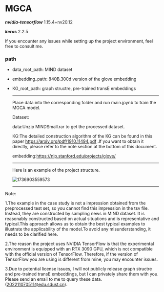 # MGCA

***nvidia-tensorflow***         1.15.4+nv20.12

***keras***                      2.2.5

If you encounter any issues while setting up the project environment, feel free to consult me.


### path 
- data_root_path: MIND dataset

- embedding_path: 840B.300d version of the glove embedding

- KG_root_path: graph structre, pre-trained transE embeddings

  ---

  Place data into the corresponding folder and run main.jpynb to train the MGCA model.

  Dataset:

  data:Unzip MINDSmall.rar to get the processed dataset.

  KG:The detailed construction algorithm of the KG can be found in this paper https://arxiv.org/pdf/1910.11494.pdf .If you want to obtain it directly, please refer to the note section at the bottom of this document.
  
  embedding:https://nlp.stanford.edu/projects/glove/

  ---
  Here is an example of the project structure.
  
  ![1736903559573](https://github.com/user-attachments/assets/ed9dd4cc-2d64-4005-be75-6084d4eacc20)


  ---

Note: 

1.The example in the case study is not a impression obtained from the preprocessed test set, so you cannot find this impression in the tsv file. Instead, they are constructed by sampling news in MIND dataset. It is reasonably constructed based on actual situations and is representative and typical.This approach allows us to obtain the best typical examples to illustrate the applicability of the model.To avoid any misunderstanding, it needs to be clarified here.

2.The reason the project uses NVIDIA TensorFlow is that the experimental environment is equipped with an RTX 3090 GPU, which is not compatible with the official version of TensorFlow. Therefore, if the version of TensorFlow you are using is different from mine, you may encounter issues.

3.Due to potential license issues, I will not publicly release  graph structre and pre-trained transE embeddings, but I can privately share them with you. Please send an email to me to query these data.(202211070511@edu.sdust.cn).
